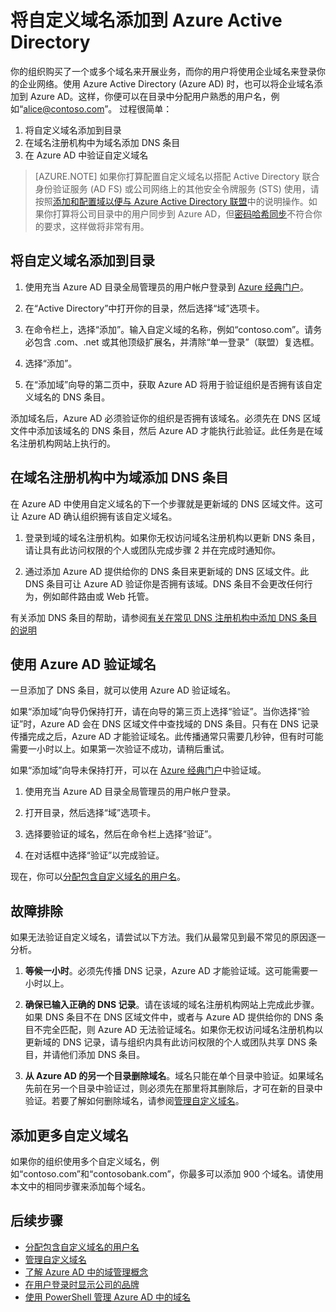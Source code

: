 <properties
	pageTitle="将自定义域名添加到 Azure Active Directory | Azure"
	description="如何将公司域名添加到 Azure Active Directory，以及如何验证域名。"
	services="active-directory"
	documentationCenter=""
	authors="jeffsta"
	manager="femila"
	editor=""/>

<tags
	ms.service="active-directory"
	ms.date="07/18/2016"
	wacn.date="08/22/2016"/>

# 将自定义域名添加到 Azure Active Directory

你的组织购买了一个或多个域名来开展业务，而你的用户将使用企业域名来登录你的企业网络。使用 Azure Active Directory (Azure AD) 时，也可以将企业域名添加到 Azure AD。这样，你便可以在目录中分配用户熟悉的用户名，例如“alice@contoso.com”。 过程很简单：

1. 将自定义域名添加到目录
2. 在域名注册机构中为域名添加 DNS 条目
3. 在 Azure AD 中验证自定义域名

> [AZURE.NOTE] 如果你打算配置自定义域名以搭配 Active Directory 联合身份验证服务 (AD FS) 或公司网络上的其他安全令牌服务 (STS) 使用，请按照[添加和配置域以便与 Azure Active Directory 联盟](/documentation/articles/active-directory-add-domain-federated/)中的说明操作。如果你打算将公司目录中的用户同步到 Azure AD，但[密码哈希同步](/documentation/articles/active-directory-aadconnectsync-implement-password-synchronization/)不符合你的要求，这样做将非常有用。

## <a name="add-your-custom-domain-name-to-azure-active-directory"></a>将自定义域名添加到目录

1. 使用充当 Azure AD 目录全局管理员的用户帐户登录到 [Azure 经典门户](https://manage.windowsazure.cn/)。

2. 在“Active Directory”中打开你的目录，然后选择“域”选项卡。

3. 在命令栏上，选择“添加”。输入自定义域的名称，例如“contoso.com”。请务必包含 .com、.net 或其他顶级扩展名，并清除“单一登录”（联盟）复选框。

4. 选择“添加”。

5. 在“添加域”向导的第二页中，获取 Azure AD 将用于验证组织是否拥有该自定义域名的 DNS 条目。

添加域名后，Azure AD 必须验证你的组织是否拥有该域名。必须先在 DNS 区域文件中添加该域名的 DNS 条目，然后 Azure AD 才能执行此验证。此任务是在域名注册机构网站上执行的。

## 在域名注册机构中为域添加 DNS 条目

在 Azure AD 中使用自定义域名的下一个步骤就是更新域的 DNS 区域文件。这可让 Azure AD 确认组织拥有该自定义域名。

1.  登录到域的域名注册机构。如果你无权访问域名注册机构以更新 DNS 条目，请让具有此访问权限的个人或团队完成步骤 2 并在完成时通知你。

2.  通过添加 Azure AD 提供给你的 DNS 条目来更新域的 DNS 区域文件。此 DNS 条目可让 Azure AD 验证你是否拥有该域。DNS 条目不会更改任何行为，例如邮件路由或 Web 托管。

有关添加 DNS 条目的帮助，请参阅[有关在常见 DNS 注册机构中添加 DNS 条目的说明](https://support.office.com/article/Create-DNS-records-for-Office-365-when-you-manage-your-DNS-records-b0f3fdca-8a80-4e8e-9ef3-61e8a2a9ab23/)

## 使用 Azure AD 验证域名

一旦添加了 DNS 条目，就可以使用 Azure AD 验证域名。

如果“添加域”向导仍保持打开，请在向导的第三页上选择“验证”。当你选择“验证”时，Azure AD 会在 DNS 区域文件中查找域的 DNS 条目。只有在 DNS 记录传播完成之后，Azure AD 才能验证域名。此传播通常只需要几秒钟，但有时可能需要一小时以上。如果第一次验证不成功，请稍后重试。

如果“添加域”向导未保持打开，可以在 [Azure 经典门户](https://manage.windowsazure.cn/)中验证域。

1.  使用充当 Azure AD 目录全局管理员的用户帐户登录。

2.  打开目录，然后选择“域”选项卡。

3.  选择要验证的域名，然后在命令栏上选择“验证”。

4. 在对话框中选择“验证”以完成验证。

现在，你可以[分配包含自定义域名的用户名](/documentation/articles/active-directory-add-domain-add-users/)。

## 故障排除

如果无法验证自定义域名，请尝试以下方法。我们从最常见到最不常见的原因逐一分析。

1.	**等候一小时**。必须先传播 DNS 记录，Azure AD 才能验证域。这可能需要一小时以上。

2.	**确保已输入正确的 DNS 记录**。请在该域的域名注册机构网站上完成此步骤。如果 DNS 条目不在 DNS 区域文件中，或者与 Azure AD 提供给你的 DNS 条目不完全匹配，则 Azure AD 无法验证域名。如果你无权访问域名注册机构以更新域的 DNS 记录，请与组织内具有此访问权限的个人或团队共享 DNS 条目，并请他们添加 DNS 条目。

3.	**从 Azure AD 的另一个目录删除域名**。域名只能在单个目录中验证。如果域名先前在另一个目录中验证过，则必须先在那里将其删除后，才可在新的目录中验证。若要了解如何删除域名，请参阅[管理自定义域名](/documentation/articles/active-directory-add-manage-domain-names/)。


## 添加更多自定义域名

如果你的组织使用多个自定义域名，例如“contoso.com”和“contosobank.com”，你最多可以添加 900 个域名。请使用本文中的相同步骤来添加每个域名。

## 后续步骤

-   [分配包含自定义域名的用户名](/documentation/articles/active-directory-add-domain-add-users/)
-   [管理自定义域名](/documentation/articles/active-directory-add-manage-domain-names/)
-   [了解 Azure AD 中的域管理概念](/documentation/articles/active-directory-add-domain-concepts/)
-   [在用户登录时显示公司的品牌](/documentation/articles/active-directory-add-company-branding/)
-   [使用 PowerShell 管理 Azure AD 中的域名](https://msdn.microsoft.com/library/azure/e1ef403f-3347-4409-8f46-d72dafa116e0#BKMK_ManageDomains)

<!---HONumber=Mooncake_0808_2016-->